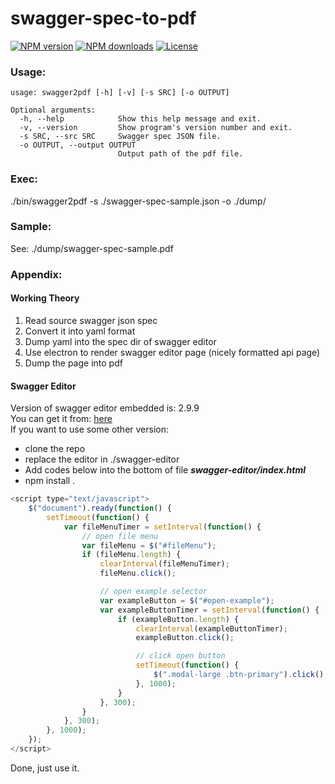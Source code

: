 # swagger-spec-to-pdf

[![NPM version](https://img.shields.io/npm/v/swagger-spec-to-pdf.svg?style=flat)](https://npmjs.org/package/swagger-spec-to-pdf) [![NPM downloads](https://img.shields.io/npm/dm/localeval.svg?maxAge=2592000)](https://npmjs.org/package/swagger-spec-to-pdf) [![License](https://img.shields.io/npm/l/express.svg?maxAge=2592000)](https://npmjs.org/package/swagger-spec-to-pdf)

### Usage:
    usage: swagger2pdf [-h] [-v] [-s SRC] [-o OUTPUT]

    Optional arguments:
      -h, --help            Show this help message and exit.
      -v, --version         Show program's version number and exit.
      -s SRC, --src SRC     Swagger spec JSON file.
      -o OUTPUT, --output OUTPUT
                            Output path of the pdf file.

### Exec:
./bin/swagger2pdf -s ./swagger-spec-sample.json -o ./dump/

### Sample:
See: ./dump/swagger-spec-sample.pdf

### Appendix:
#### Working Theory
1. Read source swagger json spec
2. Convert it into yaml format
3. Dump yaml into the spec dir of swagger editor
4. Use electron to render swagger editor page (nicely formatted api page)
5. Dump the page into pdf

#### Swagger Editor
Version of swagger editor embedded is: 2.9.9   
You can get it from: [here](https://github.com/swagger-api/swagger-editor)   
If you want to use some other version:

* clone the repo
* replace the editor in ./swagger-editor
* Add codes below into the bottom of file ***swagger-editor/index.html***
* npm install .

```javascript
<script type="text/javascript">
    $("document").ready(function() {
        setTimeout(function() {
            var fileMenuTimer = setInterval(function() {
                // open file menu
                var fileMenu = $("#fileMenu");
                if (fileMenu.length) {
                    clearInterval(fileMenuTimer);
                    fileMenu.click();

                    // open example selector
                    var exampleButton = $("#open-example");
                    var exampleButtonTimer = setInterval(function() {
                        if (exampleButton.length) {
                            clearInterval(exampleButtonTimer);
                            exampleButton.click();

                            // click open button
                            setTimeout(function() {
                                $(".modal-large .btn-primary").click();
                            }, 1000);
                        }
                    }, 300);
                }
            }, 300);
        }, 1000);
    });
</script>
```

Done, just use it.